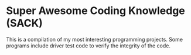 # Super Awesome Coding Knowledge (SACK)

This is a compilation of my most interesting programming projects. Some programs include driver test code to verify the integrity of the code.
